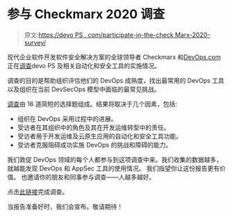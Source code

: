 # 参与 Checkmarx 2020 调查

> 原文:[https://devo PS . com/participate-in-the-check Marx-2020-survey/](https://devops.com/participate-in-the-checkmarx-2020-survey/)

现代企业软件开发软件安全解决方案的全球领导者 Checkmarx 和[DevOps.com](https://devops.com/)正在[调查](https://www.surveymonkey.com/r/CheckMarx2020)devo PS 及相关自动化和安全工具的实施情况。

调查的目的是帮助组织评估他们的 DevOps 成熟度，找出最常用的 DevOps 工具以及组织在当前 DevSecOps 模型中面临的最常见挑战。

[调查](https://www.surveymonkey.com/r/CheckMarx2020)由 16 道简短的选择题组成。结果将取决于几个因素，包括:

*   组织在 DevOps 采用过程中的进展。
*   受访者在其组织中的角色及其在开发运维转型中的责任。
*   受访者用于开发运维及云原生应用的自动化和安全工具功能。
*   受访者克服阻碍成功实施 DevOps 的挑战和障碍的能力。

我们敦促 DevOps 领域的每个人都参与到这项调查中来。我们收集的数据越多，就越能发现 DevOps 和 AppSec 工具的使用情况。 我们指望你让这份报告更有价值。 也邀请你的朋友和同事参与调查——人越多越好。

点击[此链接](https://www.surveymonkey.com/r/CheckMarx2020)完成调查。

当报告准备好时，我们会宣布。敬请期待！